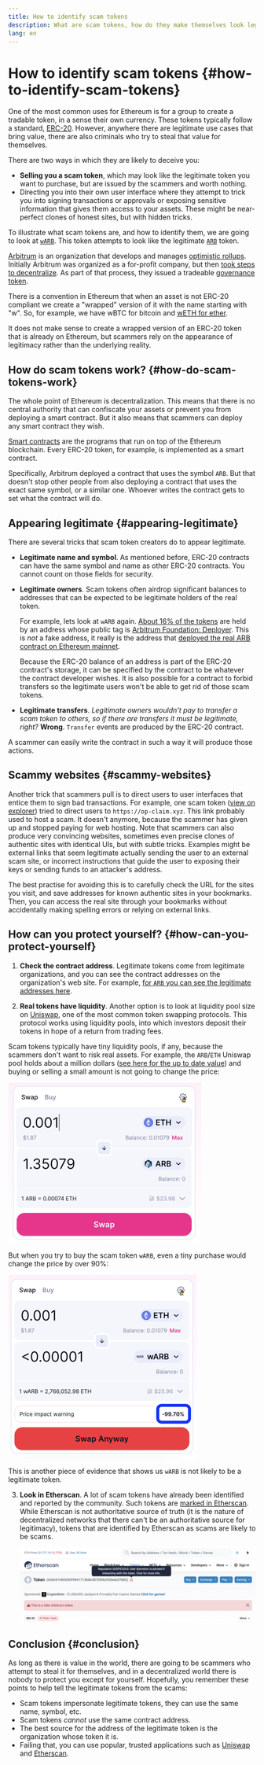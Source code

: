 ```yaml
---
title: How to identify scam tokens
description: What are scam tokens, how do they make themselves look legitimate, and how to detect them to avoid the scam.
lang: en
---
```


# How to identify scam tokens {#how-to-identify-scam-tokens}

One of the most common uses for Ethereum is for a group to create a tradable token, in a sense their own currency. These tokens typically follow a standard, [ERC-20](/developers/docs/standards/tokens/erc-20/). However, anywhere there are legitimate use cases that bring value, there are also criminals who try to steal that value for themselves.

There are two ways in which they are likely to deceive you:

- **Selling you a scam token**, which may look like the legitimate token you want to purchase, but are issued by the scammers and worth nothing.
- Directing you into their own user interface where they attempt to trick you into signing transactions or approvals or exposing sensitive information that gives them access to your assets. These might be near-perfect clones of honest sites, but with hidden tricks.

To illustrate what scam tokens are, and how to identify them, we are going to look at [`wARB`](https://etherscan.io/token/0xb047c8032b99841713b8e3872f06cf32beb27b82). This token attempts to look like the legitimate [`ARB`](https://etherscan.io/address/0xb50721bcf8d664c30412cfbc6cf7a15145234ad1) token.

<ExpandableCard
title="What is ARB?"
contentPreview=''>

<a href="https://developer.arbitrum.io/intro/">Arbitrum</a> is an organization that develops and manages <a href="/developers/docs/scaling/optimistic-rollups/">optimistic rollups</a>. Initially Arbitrum was organized as a for-profit company, but then <a href="https://arbitrumfoundation.medium.com/arbitrum-the-next-phase-of-decentralization-e7f8b37b5226">took steps to decentralize</a>. As part of that process, they issued a tradeable <a href="/dao/#token-based-membership">governance token</a>.

</ExpandableCard>

<ExpandableCard
title="Why is the scam token called wARB?"
contentPreview=''>
  
There is a convention in Ethereum that when an asset is not ERC-20 compliant we create a "wrapped" version of it with the name starting with "w". So, for example, we have wBTC for bitcoin and <a href="https://cointelegraph.com/news/what-is-wrapped-ethereum-weth-and-how-does-it-work">wETH for ether</a>.
  
It does not make sense to create a wrapped version of an ERC-20 token that is already on Ethereum, but scammers rely on the appearance of legitimacy rather than the underlying reality.

</ExpandableCard>


## How do scam tokens work? {#how-do-scam-tokens-work}

The whole point of Ethereum is decentralization. This means that there is no central authority that can confiscate your assets or prevent you from deploying a smart contract. But it also means that scammers can deploy any smart contract they wish.

<ExpandableCard
title="What are smart contracts?"
contentPreview=''>
  
<a href="/developers/docs/smart-contracts/">Smart contracts</a> are the programs that run on top of the Ethereum blockchain. Every ERC-20 token, for example, is implemented as a smart contract.
  
</ExpandableCard>

Specifically, Arbitrum deployed a contract that uses the symbol `ARB`. But that doesn't stop other people from also deploying a contract that uses the exact same symbol, or a similar one. Whoever writes the contract gets to set what the contract will do.

## Appearing legitimate {#appearing-legitimate}

There are several tricks that scam token creators do to appear legitimate. 

- **Legitimate name and symbol**. As mentioned before, ERC-20 contracts can have the same symbol and name as other ERC-20 contracts. You cannot count on those fields for security.

- **Legitimate owners**. Scam tokens often airdrop significant balances to addresses that can be expected to be legitimate holders of the real token.

  For example, lets look at `wARB` again. [About 16% of the tokens](https://etherscan.io/token/0xb047c8032b99841713b8e3872f06cf32beb27b82?a=0x1c8db745abe3c8162119b9ef2c13864cd1fdd72f) are held by an address whose public tag is [Arbitrum Foundation: Deployer](https://etherscan.io/address/0x1c8db745abe3c8162119b9ef2c13864cd1fdd72f). This is *not* a fake address, it really is the address that [deployed the real ARB contract on Ethereum mainnet](https://etherscan.io/tx/0x242b50ab4fe9896cb0439cfe6e2321d23feede7eeceb31aa2dbb46fc06ed2670). 
  
  Because the ERC-20 balance of an address is part of the ERC-20 contract's storage, it can be specified by the contract to be whatever the contract developer wishes. It is also possible for a contract to forbid transfers so the legitimate users won't be able to get rid of those scam tokens.

- **Legitimate transfers**. *Legitimate owners wouldn't pay to transfer a scam token to others, so if there are transfers it must be legitimate, right?* **Wrong**. `Transfer` events are produced by the ERC-20 contract. 

A scammer can easily write the contract in such a way it will produce those actions.


## Scammy websites {#scammy-websites}

Another trick that scammers pull is to direct users to user interfaces that entice them to sign bad transactions. For example, one scam token ([view on explorer](https://optimistic.etherscan.io/token/0x15992f382d8c46d667b10dc8456dc36651af1452)) tried to direct users to `https://op-claim.xyz`. This link probably used to host a scam. It doesn't anymore, because the scammer has given up and stopped paying for web hosting.
Note that scammers can also produce very convincing websites, sometimes even precise clones of authentic sites with identical UIs, but with subtle tricks. Examples might be external links that seem legitimate actually sending the user to an external scam site, or incorrect instructions that guide the user to exposing their keys or sending funds to an attacker's address. 

The best practise for avoiding this is to carefully check the URL for the sites you visit, and save addresses for known authentic sites in your bookmarks. Then, you can access the real site through your bookmarks without accidentally making spelling errors or relying on external links.
## How can you protect yourself? {#how-can-you-protect-yourself}

1. **Check the contract address**. Legitimate tokens come from legitimate organizations, and you can see the contract addresses on the organization's web site. For example, [for `ARB` you can see the legitimate addresses here](https://docs.arbitrum.foundation/deployment-addresses#token). 

2. **Real tokens have liquidity**. Another option is to look at liquidity pool size on [Uniswap](https://uniswap.org/), one of the most common token swapping protocols. This protocol works using liquidity pools, into which investors deposit their tokens in hope of a return from trading fees.

Scam tokens typically have tiny liquidity pools, if any, because the scammers don't want to risk real assets. For example, the `ARB`/`ETH` Uniswap pool holds about a million dollars ([see here for the up to date value](https://info.uniswap.org/#/pools/0x755e5a186f0469583bd2e80d1216e02ab88ec6ca)) and buying or selling a small amount is not going to change the price:

   ![Buying a legitimate token](./uniswap-real.png)

   But when you try to buy the scam token `wARB`, even a tiny purchase would change the price by over 90%:

   ![Buying a scam token](./uniswap-scam.png)

   This is another piece of evidence that shows us `wARB` is not likely to be a legitimate token.

3. **Look in Etherscan**. A lot of scam tokens have already been identified and reported by the community. Such tokens are [marked in Etherscan](https://info.etherscan.com/etherscan-token-reputation/). While Etherscan is not authoritative source of truth (it is the nature of decentralized networks that there can't be an authoritative source for legitimacy), tokens that are identified by Etherscan as scams are likely to be scams.

   ![Scam token in Etherscan](./etherscan-scam.png)
   
   
## Conclusion {#conclusion}

As long as there is value in the world, there are going to be scammers who attempt to steal it for themselves, and in a decentralized world there is nobody to protect you except for yourself. Hopefully, you remember these points to help tell the legitimate tokens from the scams:

- Scam tokens impersonate legitimate tokens, they can use the same name, symbol, etc. 
- Scam tokens *cannot* use the same contract address.
- The best source for the address of the legitimate token is the organization whose token it is.
- Failing that, you can use popular, trusted applications such as [Uniswap](https://app.uniswap.org/#/swap) and [Etherscan](https://etherscan.io/).
